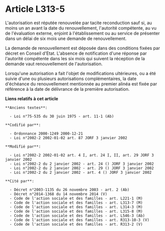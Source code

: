 # Article L313-5

L'autorisation est réputée renouvelée par tacite reconduction sauf si, au moins un an avant la date du renouvellement,
l'autorité compétente, au vu de l'évaluation externe, enjoint à l'établissement ou au service de présenter dans un délai de
six mois une demande de renouvellement.

La demande de renouvellement est déposée dans des conditions fixées par décret en Conseil d'Etat. L'absence de notification
d'une réponse par l'autorité compétente dans les six mois qui suivent la réception de la demande vaut renouvellement de
l'autorisation.

Lorsqu'une autorisation a fait l'objet de modifications ultérieures, ou a été suivie d'une ou plusieurs autorisations
complémentaires, la date d'échéance du renouvellement mentionnée au premier alinéa est fixée par référence à la date de
délivrance de la première autorisation.

**Liens relatifs à cet article**

	**Anciens textes**:

	  - Loi n°75-535 du 30 juin 1975 - art. 11-1 (Ab)

	**Codifié par**:

	  - Ordonnance 2000-1249 2000-12-21
	  - Loi n°2002-2 2002-01-02 art. 87 JORF 3 janvier 2002

	**Modifié par**:

	  - Loi n°2002-2 2002-01-02 art. 4 I, art. 24 I, II, art. 29 JORF 3 janvier 2002
	  - Loi n°2002-2 du 2 janvier 2002 - art. 24 () JORF 3 janvier 2002
	  - Loi n°2002-2 du 2 janvier 2002 - art. 29 () JORF 3 janvier 2002
	  - Loi n°2002-2 du 2 janvier 2002 - art. 4 () JORF 3 janvier 2002

	**Cité par**:

	  - Décret n°2003-1135 du 26 novembre 2003 - art. 2 (Ab)
	  - Décret n°2014-1368 du 14 novembre 2014 (V)
	  - Code de l'action sociale et des familles - art. L221-1 (M)
	  - Code de l'action sociale et des familles - art. L313-7 (M)
	  - Code de l'action sociale et des familles - art. L314-3 (M)
	  - Code de l'action sociale et des familles - art. L315-8 (M)
	  - Code de l'action sociale et des familles - art. L546-3 (Ab)
	  - Code de l'action sociale et des familles - art. R313-10-3 (V)
	  - Code de l'action sociale et des familles - art. R313-2 (V)
